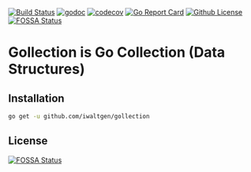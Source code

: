 [![Build Status](https://github.com/iwaltgen/gollection/workflows/build/badge.svg)](https://github.com/iwaltgen/gollection/actions)
[![godoc](https://img.shields.io/badge/go.dev-reference-007d9c?logo=go&logoColor=white)](https://pkg.go.dev/github.com/iwaltgen/gollection)
[![codecov](https://codecov.io/gh/iwaltgen/gollection/branch/master/graph/badge.svg)](https://codecov.io/gh/iwaltgen/gollection)
[![Go Report Card](https://goreportcard.com/badge/github.com/iwaltgen/gollection)](https://goreportcard.com/report/github.com/iwaltgen/gollection)
[![Github License](https://img.shields.io/github/license/iwaltgen/gollection)](https://github.com/iwaltgen/gollection/blob/master/LICENSE)
[![FOSSA Status](https://app.fossa.com/api/projects/git%2Bgithub.com%2Fiwaltgen%2Fgollection.svg?type=shield)](https://app.fossa.com/projects/git%2Bgithub.com%2Fiwaltgen%2Fgollection?ref=badge_shield)

# Gollection is Go Collection (Data Structures)

## Installation

```sh
go get -u github.com/iwaltgen/gollection
```

## License

[![FOSSA Status](https://app.fossa.com/api/projects/git%2Bgithub.com%2Fiwaltgen%2Fgollection.svg?type=large)](https://app.fossa.com/projects/git%2Bgithub.com%2Fiwaltgen%2Fgollection?ref=badge_large)

